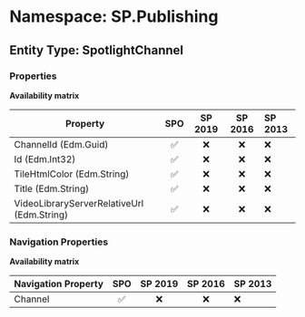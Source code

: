 # Namespace: SP.Publishing

## Entity Type: SpotlightChannel

### Properties

**Availability matrix**

Property | SPO | SP 2019 | SP 2016 | SP 2013
----------|:---:|:-------:|:-------:|:-------
ChannelId (Edm.Guid) | ✅ | ❌ | ❌ | ❌
Id (Edm.Int32) | ✅ | ❌ | ❌ | ❌
TileHtmlColor (Edm.String) | ✅ | ❌ | ❌ | ❌
Title (Edm.String) | ✅ | ❌ | ❌ | ❌
VideoLibraryServerRelativeUrl (Edm.String) | ✅ | ❌ | ❌ | ❌

### Navigation Properties

**Availability matrix**

Navigation Property | SPO | SP 2019 | SP 2016 | SP 2013
----------|:---:|:-------:|:-------:|:-------
Channel | ✅ | ❌ | ❌ | ❌
